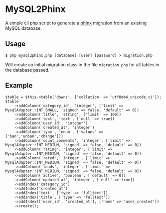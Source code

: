 # MySQL2Phinx

A simple cli php script to generate a [phinx](https://github.com/robmorgan/phinx) migration from an existing MySQL database.

## Usage

```
$ php mysql2phinx.php [database] [user] [password] > migration.php
```

Will create an initial migration class in the file `migration.php` for all tables in the database passed. 

## Example

```
$table = $this->table('downs', ['collation' => 'utf8mb4_unicode_ci']);
$table
    ->addColumn('category_id', 'integer', ['limit' => MysqlAdapter::INT_SMALL, 'signed' => false, 'default' => 0])
    ->addColumn('title', 'string', ['limit' => 100])
    ->addColumn('text', 'text', ['null' => true])
    ->addColumn('user_id', 'integer')
    ->addColumn('created_at', 'integer')
    ->addColumn('type', 'enum', ['values' => ['ban','unban','change']])
    ->addColumn('count_comments', 'integer', ['limit' => MysqlAdapter::INT_MEDIUM, 'signed' => false, 'default' => 0])
    ->addColumn('rating', 'integer', ['limit' => MysqlAdapter::INT_MEDIUM, 'signed' => false, 'default' => 0])
    ->addColumn('rated', 'integer', ['limit' => MysqlAdapter::INT_MEDIUM, 'signed' => false, 'default' => 0])
    ->addColumn('loads', 'integer', ['limit' => MysqlAdapter::INT_MEDIUM, 'signed' => false, 'default' => 0])
    ->addColumn('active', 'boolean', ['default' => 0])
    ->addColumn('updated_at', 'integer', ['null' => true])
    ->addIndex('category_id')
    ->addIndex('created_at')
    ->addIndex('text', ['type' => 'fulltext'])
    ->addIndex('title', ['type' => 'fulltext'])
    ->addIndex(['user_id', 'created_at'], ['name' => 'user_created'])
    ->create();
```

